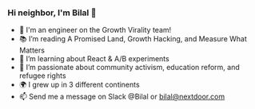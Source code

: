 ### Hi neighbor, I'm Bilal 👋
- 🚀 I'm an engineer on the Growth Virality team! 
- 📚 I’m reading A Promised Land, Growth Hacking, and Measure What Matters
- 🌱 I’m learning about React & A/B experiments
- 💚 I’m passionate about community activism, education reform, and refugee rights
- 🌍 I grew up in 3 different continents 
- 📫 Send me a message on Slack @Bilal or bilal@nextdoor.com
